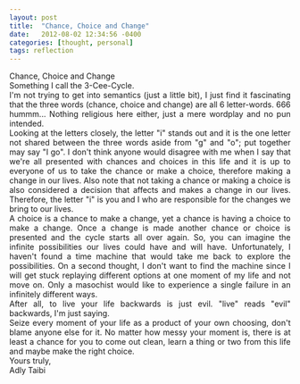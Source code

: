```yaml
---
layout: post
title:  "Chance, Choice and Change"
date:   2012-08-02 12:34:56 -0400
categories: [thought, personal]
tags: reflection
---
```


<p style='text-align: justify;'>
Chance, Choice and Change<br/>
Something I call the 3-Cee-Cycle.<br/>
I'm not trying to get into semantics (just a little bit), I just find it fascinating that the three words (chance, choice and change) are all 6 letter-words. 666 hummm... Nothing religious here either, just a mere wordplay and no pun intended.<br/>
Looking at the letters closely, the letter "i" stands out and it is the one letter not shared between the three words aside from "g" and "o"; put together may say "I go". I don't think anyone would disagree with me when I say that we're all presented with chances and choices in this life and it is up to everyone of us to take the chance or make a choice, therefore making a change in our lives. Also note that not taking a chance or making a choice is also considered a decision that affects and makes a change in our lives. Therefore, the letter "i" is you and I who are responsible for the changes we bring to our lives.<br/>
A choice is a chance to make a change, yet a chance is having a choice to make a change. Once a change is made another chance or choice is presented and the cycle starts all over again. So, you can imagine the infinite possibilities our lives could have and will have. Unfortunately, I haven't found a time machine that would take me back to explore the possibilities. On a second thought, I don't want to find the machine since I will get stuck replaying different options at one moment of my life and not move on. Only a masochist would like to experience a single failure in an infinitely different ways.<br/>
After all, to live your life backwards is just evil. "live" reads "evil" backwards, I'm just saying.<br/>
Seize every moment of your life as a product of your own choosing, don't blame anyone else for it. No matter how messy your moment is, there is at least a chance for you to come out clean, learn a thing or two from this life and maybe make the right choice.<br/>
Yours truly,<br/>
Adly Taibi
</p>
